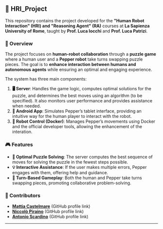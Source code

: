 ## 🤖 HRI_Project

This repository contains the project developed for the **"Human Robot Interaction" (HRI) and "Reasoning Agent" (RA)** courses at **La Sapienza University of Rome**, taught by **Prof. Luca Iocchi** and **Prof. Luca Patrizi**.

### 📌 Overview

The project focuses on **human-robot collaboration** through a **puzzle game** where a human user and a **Pepper robot** take turns swapping puzzle pieces. The goal is to **enhance interaction between humans and autonomous agents** while ensuring an optimal and engaging experience.

The system has three main components:

1. **🖥️ Server**: Handles the game logic, computes optimal solutions for the puzzle, and determines the best moves using an algorithm (to be specified). It also monitors user performance and provides assistance when needed.
2. **📱 Android App**: Simulates Pepper’s tablet interface, providing an intuitive way for the human player to interact with the robot.
3. **🚀 Robot Control (Docker)**: Manages Pepper’s movements using Docker and the official developer tools, allowing the enhancement of the interation.

### 🎮 Features

- **🧩 Optimal Puzzle Solving**: The server computes the best sequence of moves for solving the puzzle in the fewest steps possible.
- **💡 Interactive Assistance**: If the user makes multiple errors, Pepper engages with them, offering help and guidance.
- **🔄 Turn-Based Gameplay**: Both the human and Pepper take turns swapping pieces, promoting collaborative problem-solving.

### 👥 Contributors

- **[Mattia Castelmare](#)** (GitHub profile link)
- **[Niccolò Piraino](#)** (GitHub profile link)
- **[Antonio Scardino](#)** (GitHub profile link)

---
